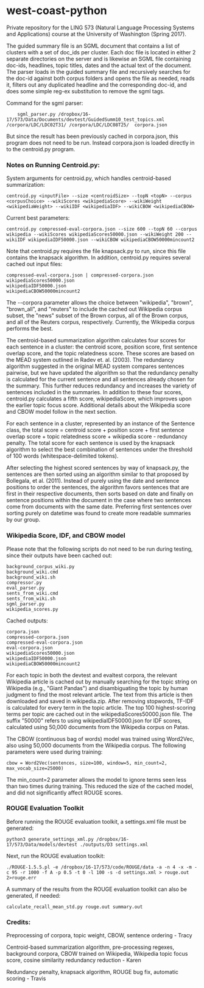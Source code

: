 # west-coast-python
Private repository for the LING 573 (Natural Language Processing Systems and Applications) course at the University of Washington (Spring 2017).


The guided summary file is an SGML document that contains a list of clusters with a set of doc_ids per cluster.  Each doc file is located in either 2 separate directories on the server and is likewise an SGML file containing doc-ids, headlines, topic titles, dates and the actual text of the document.  The parser loads in the guided summary file and recursively searches for the doc-id against both corpus folders and opens the file as needed, reads it, filters out any duplicated headline and the corresponding doc-id, and does some simple reg-ex substitution to remove the sgml tags.  

Command for the sgml parser:
    
        sgml_parser.py /dropbox/16-17/573/Data/Documents/devtest/GuidedSumm10_test_topics.xml /corpora/LDC/LDC02T31/ /corpora/LDC/LDC08T25/  corpora.json
        
But since the result has been previously cached in corpora.json, this program does not need to be run.  Instead corpora.json is loaded directly in to the centroid.py program.

### Notes on Running Centroid.py:

System arguments for centroid.py, which handles centroid-based summarization: 
    
    centroid.py <inputFile> --size <centroidSize> --topN <topN> --corpus <corpusChoice> --wikiScores <wikipediaScore> --wikiWeight <wikipediaWeight> --wikiIDF <wikipediaIDF> --wikiCBOW <wikipediaCBOW>    
    
Current best parameters:

    centroid.py compressed-eval-corpora.json --size 600 --topN 60 --corpus wikipedia --wikiScores wikipediaScores50000.json --wikiWeight 200 --wikiIDF wikipediaIDF50000.json --wikiCBOW wikipediaCBOW50000mincount2  

Note that centroid.py requires the file knapsack.py to run, since this file contains the knapsack algorithm. In addition, centroid.py requires several cached out input files:

    compressed-eval-corpora.json | compressed-corpora.json
    wikipediaScores50000.json
    wikipediaIDF50000.json
    wikipediaCBOW50000mincount2

The --corpora parameter allows the choice between "wikipedia", "brown", "brown_all", and "reuters" to include the cached out Wikipedia corpus subset, the "news" subset of the Brown corpus, all of the Brown corpus, and all of the Reuters corpus, respectively. Currently, the Wikipedia corpus performs the best.

The centroid-based summarization algorithm calculates four scores for each sentence in a cluster: the centroid score, position score, first sentence overlap score, and the topic relatedness score. These scores are based on the MEAD system outlined in Radev et. al. (2003). The redundancy algorithm suggested in the original MEAD system compares sentences pairwise, but we have updated the algorithm so that the redundancy penalty is calculated for the current sentence and all sentences already chosen for the summary. This further reduces redundancy and increases the variety of sentences included in the summaries. In addition to these four scores, centroid.py calculates a fifth score, wikipediaScore, which improves upon the earlier topic focus score. Additional details about the Wikipedia score and CBOW model follow in the next section.

For each sentence in a cluster, represented by an instance of the Sentence class, the total score = centroid score + position score + first sentence overlap score + topic relatedness score + wikipedia score - redundancy penalty. The total score for each sentence is used by the knapsack algorithm to select the best combination of sentences under the threshold of 100 words (whitespace-delimited tokens).

After selecting the highest scored sentences by way of knapsack.py, the sentences are then sorted using an algorithm similar to that proposed by Bollegala, et al. (2011).  Instead of purely using the date and sentence positions to order the sentences, the algorithm favors sentences that are first in their respective documents, then sorts based on date and finally on sentence positions within the document in the case where two sentences come from documents with the same date.  Preferring first sentences over sorting purely on datetime was found to create more readable summaries by our group.

### Wikipedia Score, IDF, and CBOW model

Please note that the following scripts do not need to be run during testing, since their outputs have been cached out:

    background_corpus_wiki.py
    background_wiki.cmd
    background_wiki.sh
    compressor.py
    eval_parser.py
    sents_from_wiki.cmd
    sents_from_wiki.sh
    sgml_parser.py
    wikipedia_scores.py

Cached outputs:

    corpora.json
    compressed-corpora.json
    compressed-eval-corpora.json
    eval-corpora.json
    wikipediaScores50000.json
    wikipediaIDF50000.json
    wikipediaCBOW50000mincount2
    
For each topic in both the devtest and evaltest corpora, the relevant Wikipedia article is cached out by manually searching for the topic string on Wikipedia (e.g., "Giant Pandas") and disambiguating the topic by human judgment to find the most relevant article. The text from this article is then downloaded and saved in wikipedia.zip. After removing stopwords, TF-IDF is calculated for every term in the topic article. The top 100 highest-scoring terms per topic are cached out in the wikipediaScores50000.json file. The suffix "50000" refers to using wikipediaIDF50000.json for IDF scores, calculated using 50,000 documents from the Wikipedia corpus on Patas.

The CBOW (continuous bag of words) model was trained using Word2Vec, also using 50,000 documents from the Wikipedia corpus. The following parameters were used during training:

    cbow = Word2Vec(sentences, size=100, window=5, min_count=2, max_vocab_size=25000)
    
The min_count=2 parameter allows the model to ignore terms seen less than two times during training. This reduced the size of the cached  model, and did not significantly affect ROUGE scores.

### ROUGE Evaluation Toolkit

Before running the ROUGE evaluation toolkit, a settings.xml file must be generated:

    python3 generate_settings_xml.py /dropbox/16-17/573/Data/models/devtest ./outputs/D3 settings.xml

Next, run the ROUGE evaluation toolkit: 

    ./ROUGE-1.5.5.pl -e /dropbox/16-17/573/code/ROUGE/data -a -n 4 -x -m -c 95 -r 1000 -f A -p 0.5 -t 0 -l 100 -s -d settings.xml > rouge.out 2>rouge.err

A summary of the results from the ROUGE evaluation toolkit can also be generated, if needed:

    calculate_recall_mean_std.py rouge.out summary.out

### Credits:

Preprocessing of corpora, topic weight, CBOW, sentence ordering - Tracy

Centroid-based summarization algorithm, pre-processing regexes, background corpora, CBOW trained on Wikipedia, Wikipedia topic focus score, cosine similarity redundancy reduction - Karen

Redundancy penalty, knapsack algorithm, ROUGE bug fix, automatic scoring - Travis
